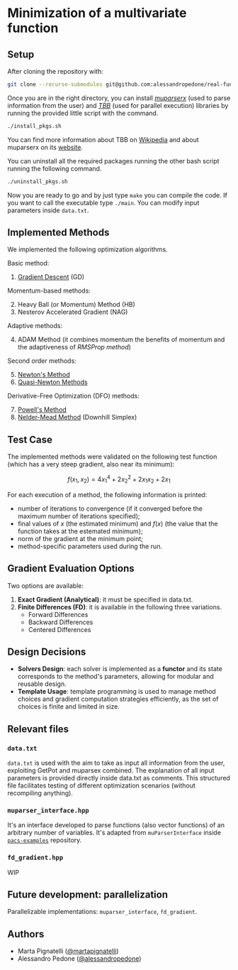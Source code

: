 


# Minimization of a multivariate function

## Setup
After cloning the repository with:

```bash
git clone --recurse-submodules git@github.com:alessandropedone/real-function-optimization.git
```

Once you are in the right directory, you can install [*muparserx*](https://github.com/beltoforion/muparserx) (used to parse information from the user) and [*TBB*](https://github.com/uxlfoundation/oneTBB) (used for parallel execution) libraries by running the provided little script with the command.

```bash
./install_pkgs.sh
```

You can find more information about TBB on [Wikipedia](https://en.wikipedia.org/wiki/Threading_Building_Blocks) and about muparserx on its [website](https://beltoforion.de/en/muparserx/).

You can uninstall all the required packages running the other bash script running the following command.

```bash
./uninstall_pkgs.sh
```
Now you are ready to go and by just type `make` you can compile the code. 
If you want to call the executable type `./main`. 
You can modify input parameters inside `data.txt`.

## Implemented Methods

We implemented the following optimization algorithms.

Basic method:
1. [Gradient Descent](https://en.wikipedia.org/wiki/Gradient_descent) (GD)

Momentum-based methods:

2. Heavy Ball (or Momentum) Method (HB)
3. Nesterov Accelerated Gradient (NAG)

Adaptive methods:

4. ADAM Method (it combines momentum the benefits of momentum and the adaptiveness of _RMSProp method_)

Second order methods:

5. [Newton's Method](https://en.wikipedia.org/wiki/Newton%27s_method_in_optimization)
6. [Quasi-Newton Methods](https://en.wikipedia.org/wiki/Quasi-Newton_method)

Derivative-Free Optimization (DFO) methods:

7. [Powell's Method](http://en.wikipedia.org/wiki/Powell%27s_method)
8. [Nelder-Mead Method](https://en.wikipedia.org/wiki/Nelder%E2%80%93Mead_method) (Downhill Simplex)

## Test Case
The implemented methods were validated on the following test function (which has a very steep gradient, also near its minimum):

$$
f(x_1, x_2) = 4x_1^4 + 2x_2^2 + 2x_1x_2 + 2x_1
$$

For each execution of a method, the following information is printed:
- number of iterations to convergence (if it converged before the maximum number of iterations specified);
- final values of $x$ (the estimated minimum) and $f(x)$ (the value that the function takes at the estemated minimum);
- norm of the gradient at the minimum point;
- method-specific parameters used during the run.

## Gradient Evaluation Options
Two options are available:
1. **Exact Gradient (Analytical)**: it must be specified in data.txt.
2. **Finite Differences (FD)**: it is available in the following three variations.
   - Forward Differences
   - Backward Differences
   - Centered Differences

## Design Decisions
- **Solvers Design**: each solver is implemented as a **functor** and its state corresponds to the method's parameters, allowing for modular and reusable design.
- **Template Usage**: template programming is used to manage method choices and gradient computation strategies efficiently, as the set of choices is finite and limited in size.

## Relevant files

### `data.txt`
`data.txt` is used with the aim to take as input all information from the user, exploiting GetPot and muparsex combined.
The explanation of all input parameters is provided directly inside data.txt as comments.
This structured file facilitates testing of different optimization scenarios (without recompiling anything).

### `muparser_interface.hpp`
It's an interface developed to parse functions (also vector functions) of an arbitrary number of variables. It's adapted from `muParserInterface` inside [`pacs-examples`](https://github.com/pacs-course/pacs-examples.git) repository.

### `fd_gradient.hpp`
WIP

## Future development: parallelization
Parallelizable implementations: `muparser_interface`, `fd_gradient`.

## Authors
- Marta Pignatelli ([@martapignatelli](https://github.com/martapignatelli))
- Alessandro Pedone ([@alessandropedone](https://github.com/alessandropedone))



